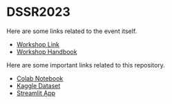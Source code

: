 # DSSR2023

Here are some links related to the event itself.

* [Workshop Link](https://gdsc.community.dev/events/details/developer-student-clubs-university-of-malaya-presents-data-science-speed-run-dssr/)
* [Workshop Handbook]()

Here are some important links related to this repository.

* [Colab Notebook](./E_Commerce_Customer_Churn.ipynb)
* [Kaggle Dataset](./E-Commerce-Dataset)
* [Streamlit App]()

